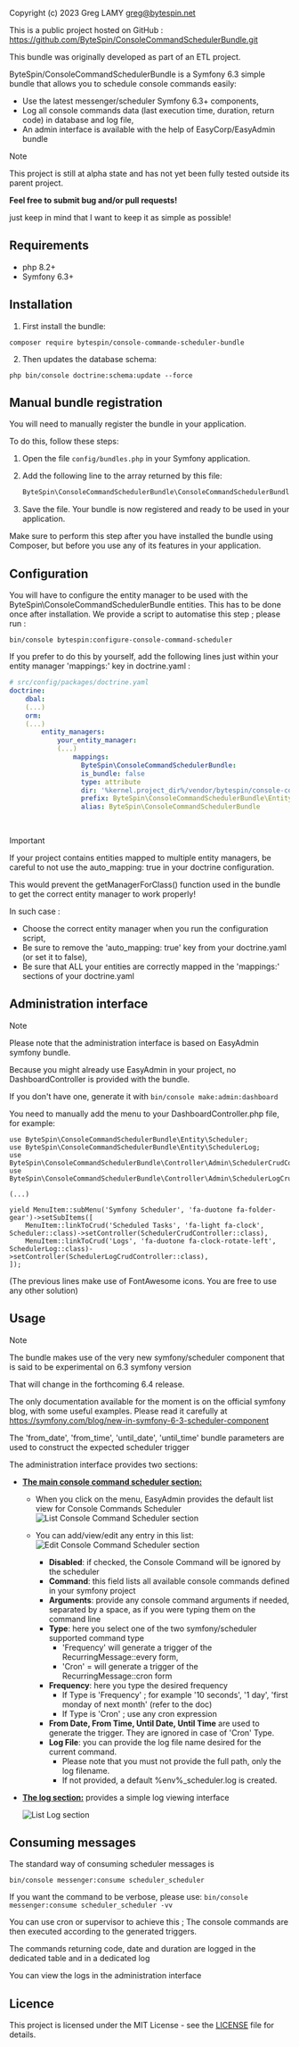 Copyright (c) 2023 Greg LAMY <greg@bytespin.net>

This is a public project hosted on GitHub : https://github.com/ByteSpin/ConsoleCommandSchedulerBundle.git

This bundle was originally developed as part of an ETL project.


ByteSpin/ConsoleCommandSchedulerBundle is a Symfony 6.3 simple bundle that allows you to schedule console commands easily:
- Use the latest messenger/scheduler Symfony 6.3+ components,
- Log all console commands data (last execution time, duration, return code) in database and log file,
- An admin interface is available with the help of EasyCorp/EasyAdmin bundle

> [!NOTE]
>
> This project is still at alpha state and has not yet been fully tested outside its parent project.
> 
> **Feel free to submit bug and/or pull requests!**

just keep in mind that I want to keep it as simple as possible!

Requirements
------------
- php 8.2+
- Symfony 6.3+

Installation
------------

1. First install the bundle:
```
composer require bytespin/console-commande-scheduler-bundle
```

2. Then updates the database schema:
```
php bin/console doctrine:schema:update --force
```

Manual bundle registration
--------------------------

You will need to manually register the bundle in your application.

To do this, follow these steps:

1. Open the file `config/bundles.php` in your Symfony application.

2. Add the following line to the array returned by this file:

    ```php
    ByteSpin\ConsoleCommandSchedulerBundle\ConsoleCommandSchedulerBundle::class => ['all' => true],
    ```
   
3. Save the file. Your bundle is now registered and ready to be used in your application.

Make sure to perform this step after you have installed the bundle using Composer, but before you use any of its features in your application.

Configuration
-------------

You will have to configure the entity manager to be used with the ByteSpin\ConsoleCommandSchedulerBundle entities.
This has to be done once after installation.
We provide a script to automatise this step ; please run :
```shell
bin/console bytespin:configure-console-command-scheduler
```

If you prefer to do this by yourself, add the following lines just within your entity manager 'mappings:' key in doctrine.yaml :

```yaml
# src/config/packages/doctrine.yaml
doctrine:
    dbal:
    (...)
    orm:
    (...)
        entity_managers:
            your_entity_manager:
            (...)
                mappings:
                  ByteSpin\ConsoleCommandSchedulerBundle:
                  is_bundle: false
                  type: attribute
                  dir: '%kernel.project_dir%/vendor/bytespin/console-command-scheduler-bundle/src/Entity'
                  prefix: ByteSpin\ConsoleCommandSchedulerBundle\Entity
                  alias: ByteSpin\ConsoleCommandSchedulerBundle
            
    

```

> [!IMPORTANT]
>
> If your project contains entities mapped to multiple entity managers, be careful to not use the auto_mapping: true in your doctrine configuration.
>
> This would prevent the getManagerForClass() function used in the bundle to get the correct entity manager to work properly!
>
> In such case :
> - Choose the correct entity manager when you run the configuration script,
> - Be sure to remove the 'auto_mapping: true' key from your doctrine.yaml (or set it to false),
> - Be sure that ALL your entities are correctly mapped in the 'mappings:' sections of your doctrine.yaml


Administration interface
------------------------

> [!NOTE]
>
> Please note that the administration interface is based on EasyAdmin symfony bundle.
> 
> Because you might already use EasyAdmin in your project, no DashboardController is provided with the bundle.
> 
> If you don't have one, generate it with ```bin/console make:admin:dashboard```

You need to manually add the menu to your DashboardController.php file, for example:

```
use ByteSpin\ConsoleCommandSchedulerBundle\Entity\Scheduler;
use ByteSpin\ConsoleCommandSchedulerBundle\Entity\SchedulerLog;
use ByteSpin\ConsoleCommandSchedulerBundle\Controller\Admin\SchedulerCrudController;
use ByteSpin\ConsoleCommandSchedulerBundle\Controller\Admin\SchedulerLogCrudController;

(...)

yield MenuItem::subMenu('Symfony Scheduler', 'fa-duotone fa-folder-gear')->setSubItems([
    MenuItem::linkToCrud('Scheduled Tasks', 'fa-light fa-clock', Scheduler::class)->setController(SchedulerCrudController::class),
    MenuItem::linkToCrud('Logs', 'fa-duotone fa-clock-rotate-left', SchedulerLog::class)->setController(SchedulerLogCrudController::class),
]);
```
(The previous lines make use of FontAwesome icons. You are free to use any other solution)

Usage
-----
> [!NOTE]
> The bundle makes use of the very new symfony/scheduler component that is said to be experimental on 6.3 symfony version
> 
> That will change in the forthcoming 6.4 release. 
> 
> The only documentation available for the moment is on the official symfony blog, with some useful examples.
> Please read it carefully at https://symfony.com/blog/new-in-symfony-6-3-scheduler-component
> 
> The 'from_date', 'from_time', 'until_date', 'until_time' bundle parameters are used to construct the expected scheduler trigger

The administration interface provides two sections:

- **<u>The main console command scheduler section:</u>**

    - When you click on the menu, EasyAdmin provides the default list view for Console Commands  Scheduler
      ![List Console Command Scheduler section](docs/images/console_command_list.png)

    - You can add/view/edit any entry in this list:
      ![Edit Console Command Scheduler section](docs/images/console_command_edit.png)
      
      - **Disabled**: if checked, the Console Command will be ignored by the scheduler 
      - **Command**: this field lists all available console commands defined in your symfony project
      - **Arguments**: provide any console command arguments if needed, separated by a space, as if you were typing them on the command line
      - **Type**: here you select one of the two symfony/scheduler supported command type 
        - 'Frequency' will generate a trigger of the RecurringMessage::every form,
        - 'Cron' = will generate a trigger of the RecurringMessage::cron form
      - **Frequency**: here you type the desired frequency
        - If Type is 'Frequency' ; for example '10 seconds', '1 day', 'first monday of next month' (refer to the doc)
        - If Type is 'Cron' ; use any cron expression
      - **From Date, From Time, Until Date, Until Time** are used to generate the trigger. They are ignored in case of 'Cron' Type. 
      - **Log File**: you can provide the log file name desired for the current command.
        - Please note that you must not provide the full path, only the log filename.
        - If not provided, a default %env%_scheduler.log is created.
 

- **<u>The log section:</u>** provides a simple log viewing interface

  ![List Log section](docs/images/console_command_log.png)

Consuming messages
------------------
The standard way of consuming scheduler messages is

```bin/console messenger:consume scheduler_scheduler```

If you want the command to be verbose, please use:
```bin/console messenger:consume scheduler_scheduler -vv```

You can use cron or supervisor to achieve this ; The console commands are then executed according to the generated triggers.

The commands returning code, date and duration are logged in the dedicated table and in a dedicated log

You can view the logs in the administration interface

Licence
-------

This project is licensed under the MIT License - see the [LICENSE](LICENSE) file for details.


